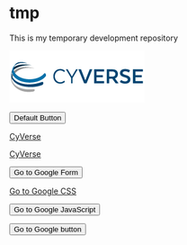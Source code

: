 # tmp

This is my temporary development repository


<a href="https://www.cyverse.org"><img src="docs/cyverse_logo.png"></a>


<button>Default Button</button>

<a href="https://www.cyverse.org" class="button">CyVerse</a>

<a href="https://www.cyverse.org" background-color="#4CAF50" border="none" color="black" padding="15px 32px">CyVerse</a>

<form action="http://google.com">
    <input type="submit" value="Go to Google Form" />
</form>


<a href="http://google.com" class="button">Go to Google CSS</a>



<input type="button" onclick="location.href='http://google.com';" value="Go to Google JavaScript" />


<button onclick="location.href='http://www.google.com'" type="button">Go to Google button</button>
